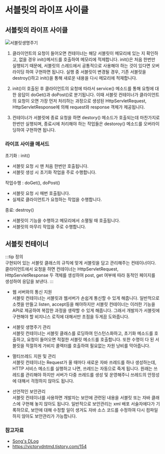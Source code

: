 # 서블릿의 라이프 사이클

## 서블릿의 라이프 사이클

![서블릿생명주기](https://user-images.githubusercontent.com/79966015/181659912-292afcf2-88b8-4f6b-80a3-fa9f7d2a1c13.PNG)

1. 클라이언트의 요청이 들어오면 컨테이너는 해당 서블릿이 메모리에 있는 지 확인하고, 없을 경우 init()메서드를 호출하여 메모리에 적제합니다. init()은 처음 한번만 실행되기 때문에, 서블릿의 스레드에서
   공통적으로 사용해야 하는 것이 있다면 오버라이딩 하여 구현하면 됩니다. 실행 중 서블릿이 변경될 경우, 기존 서블릿을 destroy()하고 init()을 통해 새로운 내용을 다시 메모리에 적재합니다.

2. init()이 호출된 후 클라이언트의 요청에 따라서 service() 메소드를 통해 요헝에 대한 응답이 doGet()과 doPost()로 분기됩니다. 이때 서블릿 컨테이너가 클라이언트의 요청이 오면 가장 먼저
   처리하는 과정으로 생성된 HttpServletRequest, HttpServletResponse에 의해 request와 response 객체가 제공됩니다.

3. 컨테이너가 서블릿에 종료 요청을 하면 destory() 메소드가 호출되는데 마찬가지로 한번만 실행되며, 종료시에 처리해야 하는 작업들은 destoroy() 메소드를 오버라이딩하여 구현하면 됩니다.

### 라이프 사이클 메서드

초기화 : init()

- 서블릿 요청 시 맨 처음 한번만 호출됩니다.
- 서블릿 생성 시 초기화 작업을 주로 수행합니다.

작업수행 : doGet(), doPost()

- 서블릿 요청 시 매번 호출됩니다.
- 실제로 클라이언트가 요청하는 작업을 수행합니다.

종료: destroy()

- 서블릿이 기능을 수행하고 메모리에서 소멸될 때 호출됩니다.
- 서블릿의 마무리 작업을 주로 수행합니다.

## 서블릿 컨테이너

:::tip 정의  
구현되어 있는 서블릿 클래스의 규칙에 맞게 서블릿을 담고 관리해주는 컨테이너이다. 클라이언트에서 요청을 하면 컨테이너는 HttpServletRequest, HttpServletResponse 두 객체를 생성하여
post, get 여부에 따라 동적인 페이지를 생성하여 응답을 보낸다.
:::

- 웹 서버와의 통신 지원  
  서블릿 컨테이너는 서블릿과 웹서버가 손쉽게 통신할 수 있게 해줍니다. 일반적으로 소켓을 만들고 listen, accept등을 해야하지만 서블릿 컨테이너는 이러한 기능을 API로 제공하여 복잡한 과정을 생략할 수
  있게 해줍니다. 그래서 개발자가 서블릿에 구현해야 할 비지니스 로직에 대해서만 초점을 두게끔 도와줍니다.

- 서블릿 생명주기 관리  
  서블릿 컨테이너는 서블릿 클래스를 로딩하여 인스턴스화하고, 초기화 메소드를 호출하고, 요청이 들어오면 적절한 서블릿 메소드를 호출합니다. 또한 수명이 다 된 서블릿을 적절하게 가비지 콜렉터를 호출하여 필요없는
  자원 낭비를 막아줍니다.

- 멀티쓰레드 지원 및 관리  
  서블릿 컨테이너는 Request가 올 때마다 새로운 자바 쓰레드를 하나 생성하는데, HTTP 서비스 메소드를 실행하고 나면, 쓰레드는 자동으로 죽게 됩니다. 원래는 쓰레드를 관리해야 하지만 서버가 다중 쓰레드를
  생성 및 운영해주니 쓰레드의 안정성에 대해서 걱정하지 않아도 됩니다.

- 선언적인 보안관리  
  서블릿 컨테이너를 사용하면 개발자는 보안에 관련된 내용을 서블릿 또는 자바 클래스에 구현해 놓지 않아도 됩니다. 일반적으로 보안관리는 xml 배포 서술자에다가 기록하므로, 보안에 대해 수정할 일이 생겨도 자바
  소스 코드를 수정하여 다시 컴파일 하지 않아도 보안관리가 가능합니다.

### 참고자료

- [Song's DLog](https://velog.io/@falling_star3/Tomcat-%EC%84%9C%EB%B8%94%EB%A6%BFServlet%EC%9D%B4%EB%9E%80)
- https://victorydntmd.tistory.com/154
